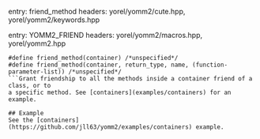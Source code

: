 entry: friend_method
headers: yorel/yomm2/cute.hpp, yorel/yomm2/keywords.hpp

entry: YOMM2_FRIEND
headers: yorel/yomm2/macros.hpp, yorel/yomm2.hpp
```
#define friend_method(container) /*unspecified*/
#define friend_method(container, return_type, name, (function-parameter-list)) /*unspecified*/
```Grant friendship to all the methods inside a container friend of a class, or to
a specific method. See [containers](examples/containers) for an example.

## Example
See the [containers](https://github.com/jll63/yomm2/examples/containers) example.
